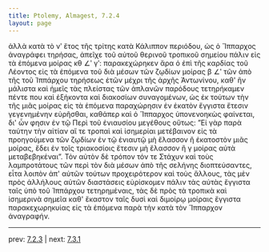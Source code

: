```yaml
---
title: Ptolemy, Almagest, 7.2.4
layout: page
---
```


ἀλλὰ κατὰ τὸ νʹ ἔτος τῆς τρίτης κατὰ Κάλιππον περιόδου, ὡς ὁ Ἵππαρχος ἀναγράφει τηρήσας, ἀπεῖχε τοῦ αὐτοῦ θερινοῦ τροπικοῦ σημείου πάλιν εἰς τὰ ἑπόμενα μοίρας κθ ∠ʹ γʹ: παρακεχώρηκεν ἄρα ὁ ἐπὶ τῆς καρδίας τοῦ Λέοντος εἰς τὰ ἑπόμενα τοῦ διὰ μέσων τῶν ζῳδίων μοίρας β ∠ʹ τῶν ἀπὸ τῆς τοῦ Ἱππάρχου τηρήσεως ἐτῶν μέχρι τῆς ἀρχῆς Ἀντωνίνου, καθ' ἣν μάλιστα καὶ ἡμεῖς τὰς πλείστας τῶν ἀπλανῶν παρόδους τετηρήκαμεν πέντε που καὶ ἑξήκοντα καὶ διακοσίων συναγομένων, ὡς ἐκ τούτων τὴν τῆς μιᾶς μοίρας εἰς τὰ ἑπόμενα παραχώρησιν ἐν ἑκατὸν ἔγγιστα ἔτεσιν γεγενημένην εὑρῆσθαι, καθάπερ καὶ ὁ Ἵππαρχος ὑπονενοηκὼς φαίνεται, δι' ὧν φησιν ἐν τῷ Περὶ τοῦ ἐνιαυσίου μεγέθους οὕτως: ”Εἰ γὰρ παρὰ ταύτην τὴν αἰτίαν αἵ τε τροπαὶ καὶ ἰσημερίαι μετέβαινον εἰς τὰ προηγούμενα τῶν ζῳδίων ἐν τῷ ἐνιαυτῷ μὴ ἔλασσον ἢ ἑκατοστὸν μιᾶς μοίρας, ἔδει ἐν τοῖς τριακοσίοις ἔτεσιν μὴ ἔλασσον ἢ γ μοίρας αὐτὰ μεταβεβηκέναι”. Τὸν αὐτὸν δὲ τρόπον τόν τε Στάχυν καὶ τοὺς λαμπροτάτους τῶν περὶ τὸν διὰ μέσων ἀπὸ τῆς σελήνης διοπτεύσαντες, εἶτα λοιπὸν ἀπ' αὐτῶν τούτων προχειρότερον καὶ τοὺς ἄλλους, τὰς μὲν πρὸς ἀλλήλους αὐτῶν διαστάσεις εὑρίσκομεν πάλιν τὰς αὐτὰς ἔγγιστα ταῖς ὑπὸ τοῦ Ἱππάρχου τετηρημέναις, τὰς δὲ πρὸς τὰ τροπικὰ καὶ ἰσημερινὰ σημεῖα καθ' ἕκαστον ταῖς δυσὶ καὶ διμοίρῳ μοίραις ἔγγιστα παρακεχωρηκυίας εἰς τὰ ἑπόμενα παρὰ τὴν κατὰ τὸν Ἵππαρχον ἀναγραφήν. 

---

prev: [7.2.3](../7.2.3/) | next: [7.3.1](../7.3.1/)

